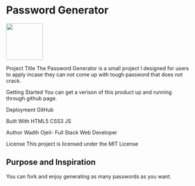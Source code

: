 # Password Generator

<img src= (https://user-images.githubusercontent.com/60321934/82580850-bfc76100-9b5d-11ea-9ad8-3bb3a71708f5.png) width="100" height="100">




Project Title
The Password Generator is a small project I designed for users to apply incase they can not come up with 
tough password that does not crack. 

Getting Started
You can get a verison of this product up and running through github
page.

Deployment
GitHub

Built With
HTML5
CSS3
JS

Author
Wadih Ojeil- Full Stack Web Developer

License
This project is licensed under the MIT License

## Purpose and Inspiration
You can fork and enjoy generating as many passwords as you want.

